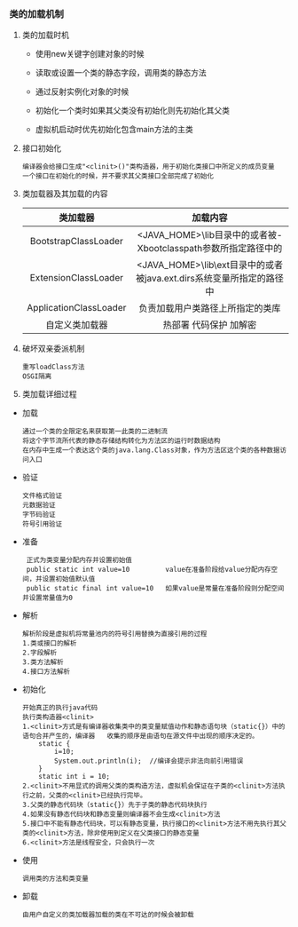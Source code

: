 ### 类的加载机制

1. 类的加载时机

   * 使用new关键字创建对象的时候
   * 读取或设置一个类的静态字段，调用类的静态方法
   * 通过反射实例化对象的时候

   * 初始化一个类时如果其父类没有初始化则先初始化其父类
   * 虚拟机启动时优先初始化包含main方法的主类

2. 接口初始化

   ```
   编译器会给接口生成"<clinit>()"类构造器，用于初始化类接口中所定义的成员变量
   一个接口在初始化的时候，并不要求其父类接口全部完成了初始化
   ```

3. 类加载器及其加载的内容

   | 类加载器               | 加载内容 |
   | :-------------: | :------: |
   | BootstrapClassLoader   | <JAVA_HOME>\lib目录中的或者被-Xbootclasspath参数所指定路径中的 |
   | ExtensionClassLoader   | <JAVA_HOME>\lib\ext目录中的或者被java.ext.dirs系统变量所指定的路径中 |
   | ApplicationClassLoader | 负责加载用户类路径上所指定的类库 |
   | 自定义类加载器         | 热部署 代码保护 加解密 |

4. 破坏双亲委派机制

   ```
   重写loadClass方法
   OSGI隔离
   ```

5. 类加载详细过程

* 加载

  ```
  通过一个类的全限定名来获取第一此类的二进制流
  将这个字节流所代表的静态存储结构转化为方法区的运行时数据结构
  在内存中生成一个表达这个类的java.lang.Class对象，作为方法区这个类的各种数据访问入口
  ```

* 验证

  ```
  文件格式验证
  元数据验证
  字节码验证
  符号引用验证
  ```

* 准备

  ```
   正式为类变量分配内存并设置初始值
   public static int value=10         value在准备阶段给value分配内存空间，并设置初始值默认值
   public static final int value=10   如果value是常量在准备阶段则分配空间并设置常量值为0
  ```

* 解析

  ```
  解析阶段是虚拟机将常量池内的符号引用替换为直接引用的过程
  1.类或接口的解析
  2.字段解析
  3.类方法解析
  4.接口方法解析
  ```

* 初始化

  ```
  开始真正的执行java代码
  执行类构造器<clinit>
  1.<clinit>方式是有编译器收集类中的类变量赋值动作和静态语句块（static{}）中的语句合并产生的，编译器   收集的顺序是由语句在源文件中出现的顺序决定的。
      static {
          i=10;
          System.out.println(i);  //编译会提示非法向前引用错误
      }
      static int i = 10;
  2.<clinit>不用显式的调用父类的类构造方法，虚拟机会保证在子类的<clinit>方法执行之前，父类的<clinit>已经执行完毕。
  3.父类的静态代码块（static{}）先于子类的静态代码块执行
  4.如果没有静态代码块和静态变量则编译器不会生成<clinit>方法
  5.接口中不能有静态代码块，可以有静态变量，执行接口的<clinit>方法不用先执行其父类的<clinit>方法，除非使用到定义在父类接口的静态变量
  6.<clinit>方法是线程安全，只会执行一次
  ```

* 使用

  ```
  调用类的方法和类变量
  ```

* 卸载

  ```
  由用户自定义的类加载器加载的类在不可达的时候会被卸载
  ```

  